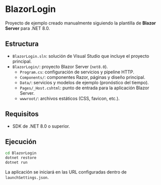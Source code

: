 # BlazorLogin

Proyecto de ejemplo creado manualmente siguiendo la plantilla de **Blazor Server** para .NET 8.0.

## Estructura

- `BlazorLogin.sln`: solución de Visual Studio que incluye el proyecto principal.
- `BlazorLogin/`: proyecto Blazor Server (`net8.0`).
  - `Program.cs`: configuración de servicios y pipeline HTTP.
  - `Components/`: componentes Razor, páginas y diseño principal.
  - `Data/`: servicios y modelos de ejemplo (pronóstico del tiempo).
  - `Pages/_Host.cshtml`: punto de entrada para la aplicación Blazor Server.
  - `wwwroot/`: archivos estáticos (CSS, favicon, etc.).

## Requisitos

- SDK de .NET 8.0 o superior.

## Ejecución

```bash
cd BlazorLogin
dotnet restore
dotnet run
```

La aplicación se iniciará en las URL configuradas dentro de `launchSettings.json`.
